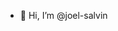 - 👋 Hi, I’m @joel-salvin

<!---
joel-salvin/joel-salvin is a ✨ special ✨ repository because its `README.md` (this file) appears on your GitHub profile.
You can click the Preview link to take a look at your changes.
--->
